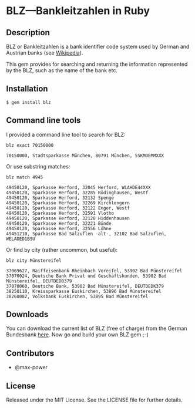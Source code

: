 # BLZ&mdash;Bankleitzahlen in Ruby

## Description

BLZ or Bankleitzahlen is a bank identifier code system used by German
and Austrian banks (see [Wikipedia](http://en.wikipedia.org/wiki/Bankleitzahl)). 
 
This gem provides for searching and returning the information
represented by the BLZ, such as the name of the bank etc.

## Installation

    $ gem install blz

## Command line tools

I provided a command line tool to search for BLZ:

    blz exact 70150000
    
    70150000, Stadtsparkasse München, 80791 München, SSKMDEMMXXX

Or use substring matches:

    blz match 4945

    49450120, Sparkasse Herford, 32045 Herford, WLAHDE44XXX
    49450120, Sparkasse Herford, 32285 Rödinghausen, Westf
    49450120, Sparkasse Herford, 32132 Spenge
    49450120, Sparkasse Herford, 32269 Kirchlengern
    49450120, Sparkasse Herford, 32122 Enger, Westf
    49450120, Sparkasse Herford, 32591 Vlotho
    49450120, Sparkasse Herford, 32120 Hiddenhausen
    49450120, Sparkasse Herford, 32221 Bünde
    49450120, Sparkasse Herford, 32556 Löhne
    49451210, Sparkasse Bad Salzuflen -alt-, 32102 Bad Salzuflen, WELADED1BSU

Or find by city (rather uncommon, but useful):

    blz city Münstereifel

    37069627, Raiffeisenbank Rheinbach Voreifel, 53902 Bad Münstereifel
    37070024, Deutsche Bank Privat und Geschäftskunden, 53902 Bad Münstereifel, DEUTDEDB379
    37070060, Deutsche Bank, 53902 Bad Münstereifel, DEUTDEDK379
    38250110, Kreissparkasse Euskirchen, 53896 Bad Münstereifel
    38260082, Volksbank Euskirchen, 53895 Bad Münstereifel

## Downloads

You can download the current list of BLZ (free of charge)
from the German Bundesbank
[here](http://www.bundesbank.de/Redaktion/DE/Standardartikel/Kerngeschaeftsfelder/Unbarer_Zahlungsverkehr/bankleitzahlen_download.html).
Now go and build your own BLZ gem ;-)

## Contributors

* @max-power

## License

Released under the MIT License. See the LICENSE file for further
details.

